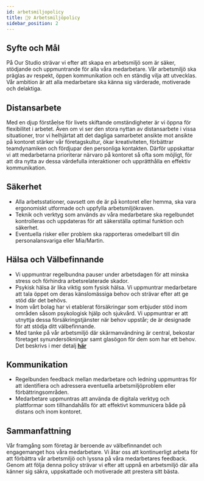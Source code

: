 ```yaml
---
id: arbetsmiljopolicy
title: 👷‍♀️ Arbetsmiljöpolicy
sidebar_position: 2
---
```


## Syfte och Mål

På Our Studio strävar vi efter att skapa en arbetsmiljö som är säker, stödjande och uppmuntrande för alla våra medarbetare. Vår arbetsmiljö ska präglas av respekt, öppen kommunikation och en ständig vilja att utvecklas. Vår ambition är att alla medarbetare ska känna sig värderade, motiverade och delaktiga.


## Distansarbete

Med en djup förståelse för livets skiftande omständigheter är vi öppna för flexibilitet i arbetet. Även om vi ser den stora nyttan av distansarbete i vissa situationer, tror vi helhjärtat att det dagliga samarbetet ansikte mot ansikte på kontoret stärker vår företagskultur, ökar kreativiteten, förbättrar teamdynamiken och fördjupar den personliga kontakten. Därför uppskattar vi att medarbetarna prioriterar närvaro på kontoret så ofta som möjligt, för att dra nytta av dessa värdefulla interaktioner och upprätthålla en effektiv kommunikation.


## Säkerhet

* Alla arbetsstationer, oavsett om de är på kontoret eller hemma, ska vara ergonomiskt utformade och uppfylla arbetsmiljökraven.
* Teknik och verktyg som används av våra medarbetare ska regelbundet kontrolleras och uppdateras för att säkerställa optimal funktion och säkerhet.
* Eventuella risker eller problem ska rapporteras omedelbart till din personalansvariga eller Mia/Martin.


## Hälsa och Välbefinnande

* Vi uppmuntrar regelbundna pauser under arbetsdagen för att minska stress och förhindra arbetsrelaterade skador.
* Psykisk hälsa är lika viktig som fysisk hälsa. Vi uppmuntrar medarbetare att tala öppet om deras känslomässiga behov och strävar efter att ge stöd där det behövs.
* Inom vårt bolag har vi etablerat försäkringar som erbjuder stöd inom områden såsom psykologisk hjälp och sjukvård. Vi uppmuntrar er att utnyttja dessa försäkringstjänster när behov uppstår; de är designade för att stödja ditt välbefinnande.
* Med tanke på vår arbetsmiljö där skärmanvändning är central, bekostar företaget synundersökningar samt glasögon för dem som har ett behov. Det beskrivs i mer detalj __[här](./hur-fungerar-our-studio.md#glasögon)__

## Kommunikation

* Regelbunden feedback mellan medarbetare och ledning uppmuntras för att identifiera och adressera eventuella arbetsmiljöproblem eller förbättringsområden.
* Medarbetare uppmuntras att använda de digitala verktyg och plattformar som tillhandahålls för att effektivt kommunicera både på distans och inom kontoret.


## Sammanfattning

Vår framgång som företag är beroende av välbefinnandet och engagemanget hos våra medarbetare. Vi åtar oss att kontinuerligt arbeta för att förbättra vår arbetsmiljö och lyssna på våra medarbetares feedback. Genom att följa denna policy strävar vi efter att uppnå en arbetsmiljö där alla känner sig säkra, uppskattade och motiverade att prestera sitt bästa.


